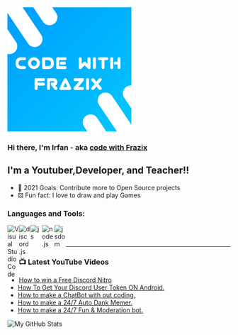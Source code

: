 <img width="280px" src="20210509_065317.jpg" />





### Hi there, I'm Irfan - aka [code with Frazix][youtube]

## I'm a Youtuber,Developer, and Teacher!!

- 🔰 2021 Goals: Contribute more to Open Source projects
- ⚄ Fun fact: I love to draw and play Games

### Languages and Tools:

<img align="left" alt="Visual Studio Code" width="26px" src="https://i.imgur.com/LwSdAlE.png" />
<img align="left" alt="discord.js" width="26px" src="https://i.imgur.com/SI1DZf3.png" />
<img align="left" alt="js" width="26px" src="https://i.imgur.com/3u1wzwE.png" />
<img align="left" alt="node.js" width="28px" src="https://i.imgur.com/tYLFZBh.png" /> 
<img align="left" alt="jsdom" width="26px" src="https://imgur.com/znELr8P.png" />

<br />
<br />

---

### 📺 Latest YouTube Videos

<!-- YOUTUBE:START -->
- [How to win a Free Discord Nitro](https://www.youtube.com/watch?v=9yYNHvA0eIw)
- [How To Get Your Discord User Token ON Android.](https://www.youtube.com/watch?v=tn3tPkd00pU)
- [How to make a ChatBot with out coding.](https://www.youtube.com/watch?v=Q2Sjm0FqWBc)
- [How to make a 24/7 Auto Dank Memer.](https://www.youtube.com/watch?v=F2ecI7fr_dE)
- [How to make a 24/7 Fun & Moderation bot.](https://www.youtube.com/watch?v=JgI9scdzKHU)
<!-- YOUTUBE:END -->

  <img align="left" alt="My GitHub Stats" src="https://github-readme-stats.vercel.app/api?username=Frazix12" />

[Discord]: https://frazix.000webhostapp.com/
[youtube]: https://www.youtube.com/channel/UCgiRfle1_JSaFV00XcUzfHQ/
